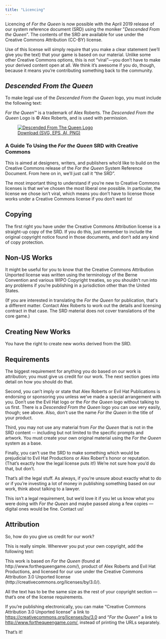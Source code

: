 ```yaml
---
title: "Licencing"
---
```


Licencing of _For the Queen_ is now possible with the April 2019 release of our system reference document (SRD) using the moniker "_Descended From the Queen_". The contents of the SRD are available for use under the Creative Commons Attribution (CC-BY) license.

Use of this license will simply require that you make a clear statement (we’ll give you the text) that your game is based on our material. Unlike some other Creative Commons options, this is not “viral”—you don’t have to make your derived content open at all. We think it’s awesome if you do, though, because it means you’re contributing something back to the community.

## _Descended From the Queen_

To make legal use of the _Descended From the Queen_ logo, you must include the following text:

<div class="well">
<em>For the Queen</em>™ is a trademark of Alex Roberts. The <em>Descended From the Queen</em> Logo is © Alex Roberts, and is used with permission.
</div>

<figure>
  <a href="descended-from-the-queen.zip">
    <img src="descended-from-the-queen.png" alt="Descended From The Queen Logo">
  </a>
  <figcaption><a href="descended-from-the-queen.zip">Download (SVG, EPS, AI, PNG)</a></figcaption>
</figure>

### A Guide To Using the _For the Queen_ SRD with Creative Commons

This is aimed at designers, writers, and publishers who’d like to build on the Creative Commons release of the _For the Queen_ System Reference Document. From here on in, we’ll just call it “the SRD”.

The most important thing to understand if you’re new to Creative Commons licenses is that we’ve chosen the most liberal one possible. In particular, the license we chose isn’t viral, which means you don’t have to license those works under a Creative Commons license if you don’t want to!

## Copying

The first right you have under the Creative Commons Attribution license is a straight-up copy of the SRD. If you do this, just remember to include the original copyright notice found in those documents, and don’t add any kind of copy protection.

## Non-US Works

It might be useful for you to know that the Creative Commons Attribution Unported license was written using the terminology of the Berne Convention and various WIPO Copyright treaties, so you shouldn’t run into any problems if you’re publishing in a jurisdiction other than the United States.

(If you are interested in translating the _For the Queen_ for publication, that's a different matter. Contact Alex Roberts to work out the details and licensing contract in that case. The SRD material does not cover translations of the core game.)

## Creating New Works

You have the right to create new works derived from the SRD.

## Requirements

The biggest requirement for anything you do based on our work is attribution; you must give us credit for our work. The next section goes into detail on how you should do that.

Second, you can’t imply or state that Alex Roberts or Evil Hat Publications is endorsing or sponsoring you unless we’ve made a special arrangement with you. Don’t use the Evil Hat logo or the _For the Queen_ logo without talking to us first. There is a _Descended From the Queen_ logo you can use very easily, though; see above. Also, don't use the name _For the Queen_ in the title of your product.

Third, you may not use any material from _For the Queen_ that is not in the SRD content -- including but not limited to the specific prompts and artwork. You must create your own original material using the _For the Queen_ system as a base.

Finally, you can’t use the SRD to make something which would be prejudicial to Evil Hat Productions or Alex Robert's honor or reputation. (That’s exactly how the legal license puts it!) We’re not sure how you’d do that, but don’t.

That’s all the legal stuff. As always, if you’re unsure about exactly what to do or if you’re investing a lot of money in publishing something based on our work, think about talking to a lawyer.

This isn’t a legal requirement, but we’d love it if you let us know what you were doing with _For the Queen_ and maybe passed along a few copies — digital ones would be fine. Contact us!

## Attribution

So, how do you give us credit for our work?

This is really simple. Wherever you put your own copyright, add the following text:

<div class="well">
This work is based on <em>For the Queen</em> (found at http://www.forthequeengame.com/), product of Alex Roberts and Evil Hat Productions, and licensed for our use under the Creative Commons Attribution 3.0 Unported license (http://creativecommons.org/licenses/by/3.0/).
</div>

All the text has to be the same size as the rest of your copyright section — that’s one of the license requirements.

If you’re publishing electronically, you can make “Creative Commons Attribution 3.0 Unported license” a link to https://creativecommons.org/licenses/by/3.0 and “_For the Queen_” a link to http://www.forthequeengame.com/, instead of printing the URLs separately.

That’s it!
